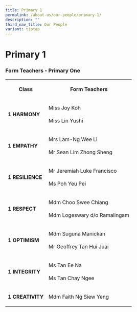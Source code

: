 ```yaml
---
title: Primary 1
permalink: /about-us/our-people/primary-1/
description: ""
third_nav_title: Our People
variant: tiptap
---
```

<h1><strong>Primary 1</strong></h1><h3>Form Teachers - Primary One</h3><table><tbody><tr><th rowspan="1" colspan="1"><p><strong>Class</strong></p></th><th rowspan="1" colspan="1"><p>Form Teachers</p></th></tr><tr><td rowspan="1" colspan="1"><p><strong>1 HARMONY</strong></p></td><td rowspan="1" colspan="1"><p>Miss Joy Koh<br><br>Miss Lin Yushi</p></td></tr><tr><td rowspan="1" colspan="1"><p><strong>1 EMPATHY</strong></p></td><td rowspan="1" colspan="1"><p>Mrs Lam-Ng Wee Li<br><br>Mr Sean Lim Zhong Sheng</p></td></tr><tr><td rowspan="1" colspan="1"><p><strong>1 RESILIENCE</strong></p></td><td rowspan="1" colspan="1"><p>Mr Jeremiah Luke Francisco<br><br>Ms Poh Yeu Pei</p></td></tr><tr><td rowspan="1" colspan="1"><p><strong>1 RESPECT</strong></p></td><td rowspan="1" colspan="1"><p>Mdm Choo Swee Chiang<br><br>Mdm Logeswary d/o Ramalingam</p></td></tr><tr><td rowspan="1" colspan="1"><p><strong>1 OPTIMISM</strong></p></td><td rowspan="1" colspan="1"><p>Mdm Suguna Manickan<br><br>Mr Geoffrey Tan Hui Juai</p></td></tr><tr><td rowspan="1" colspan="1"><p><strong>1 INTEGRITY</strong></p></td><td rowspan="1" colspan="1"><p>Ms Tan Ee Na<br><br>Ms Tan Chay Ngee</p></td></tr><tr><td rowspan="1" colspan="1"><p><strong>1 CREATIVITY</strong></p></td><td rowspan="1" colspan="1"><p>Mdm Faith Ng Siew Yeng<br></p></td></tr></tbody></table><p></p>